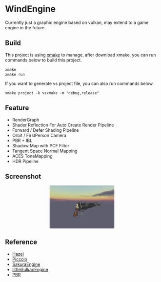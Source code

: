 # WindEngine
Currently just a graphic engine based on vulkan, may extend to a game engine in the future.

## Build
This project is using [xmake](https://xmake.io/) to manage, after download xmake, you can run commands below to build this project.

```shell
xmake 
xmake run
```

If you want to generate vs project file, you can also run commands below.

```shell
xmake project -k vsxmake -m "debug,release"
```

## Feature
* RenderGraph 
* Shader Reflection For Auto Create Render Pipeline
* Forward / Defer Shading Pipeline
* Orbit / FirstPerson Camera 
* PBR + IBL 
* Shadow Map with PCF Filter
* Tangent Space Normal Mapping
* ACES ToneMapping
* HDR Pipeline
  
## Screenshot
<div align = "center">
    <figure class = "half">
        <img src = "Assets/Picture/PBR.png" width=50% height=50% alt = "PBR + IBL">
    </figure>
</div>

## Reference
*  [Hazel](https://github.com/TheCherno/Hazel)
*  [Piccolo](https://github.com/BoomingTech/Piccolo)
*  [SakuraEngine](https://github.com/SakuraEngine/SakuraEngine)
*  [littleVulkanEngine](https://github.com/blurrypiano/littleVulkanEngine/tree/main)
*  [PBR](https://github.com/Nadrin/PBR)
